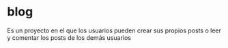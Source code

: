 # blog
Es un proyecto en el que los usuarios pueden crear sus propios posts o leer y comentar los posts de los demás usuarios
